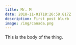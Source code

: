 ```yaml
---
title: Mr. M
date: 2018-11-01T18:26:58.817Z
description: First post blurb
image: /img/canada.png
---
```

This is the body of the thing.
